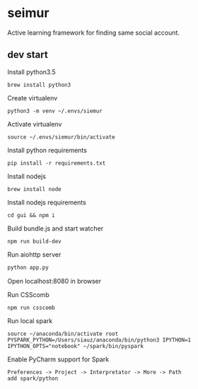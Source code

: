 # seimur

Active learning framework for finding same social account.

## dev start

Install python3.5
```
brew install python3
```

Create virtualenv
```
python3 -m venv ~/.envs/siemur
```

Activate virtualenv
```
source ~/.envs/siemur/bin/activate
```

Install python requirements
```
pip install -r requirements.txt
```

Install nodejs
```
brew install node
```

Install nodejs requirements
```
cd gui && npm i
```

Build bundle.js and start watcher
```
npm run build-dev
```

Run aiohttp server
```bash
python app.py
```

Open localhost:8080 in browser 

Run CSScomb
```
npm run csscomb
```

Run local spark
```
source ~/anaconda/bin/activate root
PYSPARK_PYTHON=/Users/siauz/anaconda/bin/python3 IPYTHON=1 IPYTHON_OPTS="notebook" ~/spark/bin/pyspark
```


Enable PyCharm support for Spark
```
Preferences -> Project -> Interpretator -> More -> Path
add spark/python
```